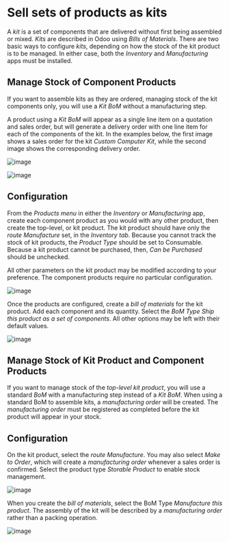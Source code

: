 # Sell sets of products as kits

A *kit* is a set of components that are delivered without first being
assembled or mixed. *Kits* are described in Odoo using *Bills of
Materials*. There are two basic ways to configure *kits*, depending on
how the stock of the kit product is to be managed. In either case, both
the *Inventory* and *Manufacturing* apps must be installed.

## Manage Stock of Component Products

If you want to assemble kits as they are ordered, managing stock of the
kit components only, you will use a *Kit BoM* without a manufacturing
step.

A product using a *Kit BoM* will appear as a single line item on a
quotation and sales order, but will generate a delivery order with one
line item for each of the components of the kit. In the examples below,
the first image shows a sales order for the kit *Custom Computer Kit*,
while the second image shows the corresponding delivery order.

![image](kit_shipping/kit_shipping_01.png)

![image](kit_shipping/kit_shipping_02.png)

## Configuration

From the *Products menu* in either the *Inventory* or *Manufacturing*
app, create each component product as you would with any other product,
then create the top-level, or kit product. The kit product should have
only the *route Manufacture* set, in the *Inventory tab*. Because you
cannot track the stock of kit products, the *Product Type* should be set
to Consumable. Because a kit product cannot be purchased, then, *Can be
Purchased* should be unchecked.

All other parameters on the kit product may be modified according to
your preference. The component products require no particular
configuration.

![image](kit_shipping/kit_shipping_03.png)

Once the products are configured, create a *bill of materials* for the
kit product. Add each component and its quantity. Select the *BoM Type
Ship this product as a set of components*. All other options may be left
with their default values.

![image](kit_shipping/kit_shipping_04.png)

## Manage Stock of Kit Product and Component Products

If you want to manage stock of the *top-level kit product*, you will use
a standard *BoM* with a manufacturing step instead of a *Kit BoM*. When
using a standard BoM to assemble kits, a *manufacturing order* will be
created. The *manufacturing order* must be registered as completed
before the kit product will appear in your stock.

## Configuration

On the kit product, select the *route Manufacture*. You may also select
*Make to Order*, which will create a *manufacturing order* whenever a
sales order is confirmed. Select the product type *Storable Product* to
enable stock management.

![image](kit_shipping/kit_shipping_05.png)

When you create the *bill of materials*, select the BoM Type
*Manufacture this product*. The assembly of the kit will be described by
a *manufacturing order* rather than a packing operation.

![image](kit_shipping/kit_shipping_06.png)
